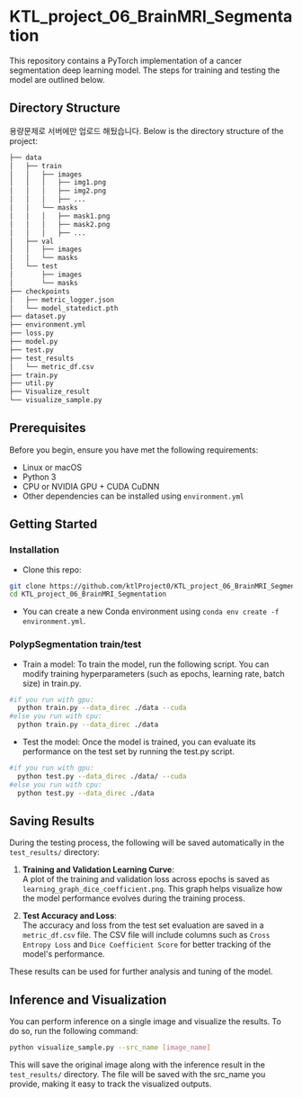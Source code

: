 # KTL_project_06_BrainMRI_Segmentation

This repository contains a PyTorch implementation of a cancer segmentation deep learning model. The steps for training and testing the model are outlined below.

## Directory Structure
용량문제로 서버에만 업로드 해뒀습니다.
Below is the directory structure of the project:
```bash
├── data
│   ├── train
│   │   ├── images
│   │   │   ├── img1.png
│   │   │   ├── img2.png
│   │   │   ├── ...
│   │   └── masks
│   │   │   ├── mask1.png
│   │   │   ├── mask2.png
│   │   │   ├── ...
│   ├── val
│   │   ├── images
│   │   └── masks
│   └── test
│       ├── images
│       └── masks
├── checkpoints
│   ├── metric_logger.json
│   └── model_statedict.pth
├── dataset.py
├── environment.yml
├── loss.py
├── model.py
├── test.py
├── test_results
│   └── metric_df.csv
├── train.py
├── util.py
├── Visualize_result
└── visualize_sample.py
```

## Prerequisites
Before you begin, ensure you have met the following requirements:
- Linux or macOS
- Python 3
- CPU or NVIDIA GPU + CUDA CuDNN
- Other dependencies can be installed using `environment.yml`
  
## Getting Started
### Installation

- Clone this repo:
```bash
git clone https://github.com/ktlProject0/KTL_project_06_BrainMRI_Segmentation.git
cd KTL_project_06_BrainMRI_Segmentation
```
 - You can create a new Conda environment using `conda env create -f environment.yml`.

### PolypSegmentation train/test

- Train a model:
To train the model, run the following script. You can modify training hyperparameters (such as epochs, learning rate, batch size) in train.py.
```bash
#if you run with gpu:
  python train.py --data_direc ./data --cuda
#else you run with cpu:
  python train.py --data_direc ./data
```
- Test the model:
Once the model is trained, you can evaluate its performance on the test set by running the test.py script.
```bash
#if you run with gpu:
  python test.py --data_direc ./data/ --cuda
#else you run with cpu:
  python test.py --data_direc ./data
```

## Saving Results

During the testing process, the following will be saved automatically in the `test_results/` directory:

1. **Training and Validation Learning Curve**:  
   A plot of the training and validation loss across epochs is saved as `learning_graph_dice_coefficient.png`. This graph helps visualize how the model performance evolves during the training process.

2. **Test Accuracy and Loss**:  
   The accuracy and loss from the test set evaluation are saved in a `metric_df.csv` file. The CSV file will include columns such as `Cross Entropy Loss` and `Dice Coefficient Score` for better tracking of the model's performance.
   
These results can be used for further analysis and tuning of the model.

## Inference and Visualization

You can perform inference on a single image and visualize the results. To do so, run the following command:

```bash
python visualize_sample.py --src_name [image_name]
```

This will save the original image along with the inference result in the `test_results/` directory. The file will be saved with the src_name you provide, making it easy to track the visualized outputs.
